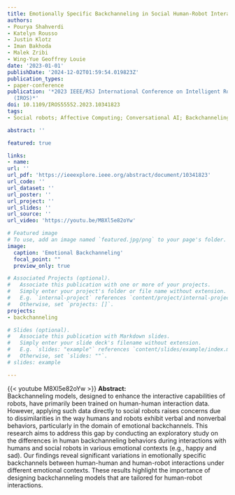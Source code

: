```yaml
---
title: Emotionally Specific Backchanneling in Social Human-Robot Interaction and Human-Human Interaction
authors:
- Pourya Shahverdi
- Katelyn Rousso
- Justin Klotz
- Iman Bakhoda
- Malek Zribi
- Wing-Yue Geoffrey Louie
date: '2023-01-01'
publishDate: '2024-12-02T01:59:54.019823Z'
publication_types:
- paper-conference
publication: '*2023 IEEE/RSJ International Conference on Intelligent Robots and Systems
  (IROS)*'
doi: 10.1109/IROS55552.2023.10341823
tags:
- Social robots; Affective Computing; Conversational AI; Backchanneling; Behavioral sciences

abstract: ''

featured: true

links:
- name:
url: ''
url_pdf: 'https://ieeexplore.ieee.org/abstract/document/10341823'
url_code: ''
url_dataset: ''
url_poster: ''
url_project: ''
url_slides: ''
url_source: ''
url_video: 'https://youtu.be/M8Xl5e82oYw'

# Featured image
# To use, add an image named `featured.jpg/png` to your page's folder. 
image:
  caption: 'Emotional Backchanneling'
  focal_point: ""
  preview_only: true

# Associated Projects (optional).
#   Associate this publication with one or more of your projects.
#   Simply enter your project's folder or file name without extension.
#   E.g. `internal-project` references `content/project/internal-project/index.md`.
#   Otherwise, set `projects: []`.
projects:
- backchanneling

# Slides (optional).
#   Associate this publication with Markdown slides.
#   Simply enter your slide deck's filename without extension.
#   E.g. `slides: "example"` references `content/slides/example/index.md`.
#   Otherwise, set `slides: ""`.
# slides: example

---
```


{{< youtube M8Xl5e82oYw >}}
**Abstract:**  
Backchanneling models, designed to enhance the interactive capabilities of robots, have primarily been trained on human-human interaction data. However, applying such data directly to social robots raises concerns due to dissimilarities in the way humans and robots exhibit verbal and nonverbal behaviors, particularly in the domain of emotional backchannels. This research aims to address this gap by conducting an exploratory study on the differences in human backchanneling behaviors during interactions with humans and social robots in various emotional contexts (e.g., happy and sad). Our findings reveal significant variations in emotionally specific backchannels between human-human and human-robot interactions under different emotional contexts. These results highlight the importance of designing backchanneling models that are tailored for human-robot interactions.
